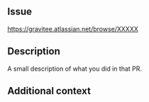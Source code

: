 ## Issue

https://gravitee.atlassian.net/browse/XXXXX

## Description

A small description of what you did in that PR.

## Additional context
